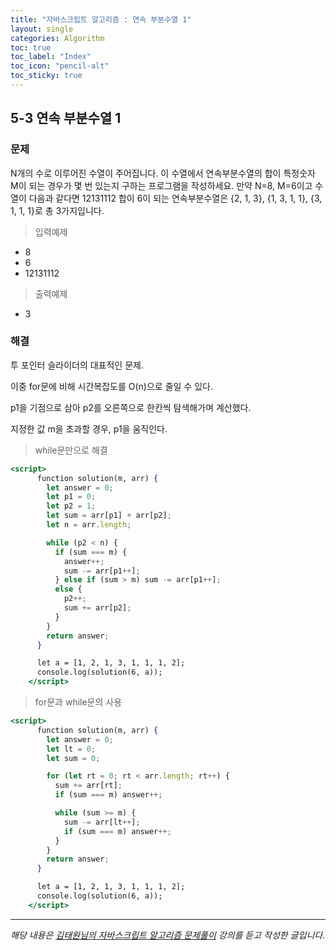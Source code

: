 ```yaml
---
title: "자바스크립트 알고리즘 : 연속 부분수열 1"
layout: single
categories: Algorithm
toc: true
toc_label: "Index"
toc_icon: "pencil-alt"
toc_sticky: true
---
```


## 5-3 연속 부분수열 1

### 문제

N개의 수로 이루어진 수열이 주어집니다.
이 수열에서 연속부분수열의 합이 특정숫자 M이 되는 경우가 몇 번 있는지 구하는 프로그램을
작성하세요.
만약 N=8, M=6이고 수열이 다음과 같다면
12131112
합이 6이 되는 연속부분수열은 {2, 1, 3}, {1, 3, 1, 1}, {3, 1, 1, 1}로 총 3가지입니다.

> 입력예제

- 8
- 6
- 12131112

> 출력예제

- 3

### 해결

투 포인터 슬라이더의 대표적인 문제.

이중 for문에 비해 시간복잡도를 O(n)으로 줄일 수 있다.

p1을 기점으로 삼아 p2를 오른쪽으로 한칸씩 탐색해가며 계산했다.

지정한 값 m을 초과할 경우, p1을 움직인다.

> while문만으로 해결

```jsx
<script>
      function solution(m, arr) {
        let answer = 0;
        let p1 = 0;
        let p2 = 1;
        let sum = arr[p1] + arr[p2];
        let n = arr.length;

        while (p2 < n) {
          if (sum === m) {
            answer++;
            sum -= arr[p1++];
          } else if (sum > m) sum -= arr[p1++];
          else {
            p2++;
            sum += arr[p2];
          }
        }
        return answer;
      }

      let a = [1, 2, 1, 3, 1, 1, 1, 2];
      console.log(solution(6, a));
    </script>
```

> for문과 while문의 사용

```jsx
<script>
      function solution(m, arr) {
        let answer = 0;
        let lt = 0;
        let sum = 0;

        for (let rt = 0; rt < arr.length; rt++) {
          sum += arr[rt];
          if (sum === m) answer++;

          while (sum >= m) {
            sum -= arr[lt++];
            if (sum === m) answer++;
          }
        }
        return answer;
      }

      let a = [1, 2, 1, 3, 1, 1, 1, 2];
      console.log(solution(6, a));
    </script>
```

---

_해당 내용은 [김태원님의 자바스크립트 알고리즘 문제풀이](https://www.inflearn.com/course/%EC%9E%90%EB%B0%94%EC%8A%A4%ED%81%AC%EB%A6%BD%ED%8A%B8-%EC%95%8C%EA%B3%A0%EB%A6%AC%EC%A6%98-%EB%AC%B8%EC%A0%9C%ED%92%80%EC%9D%B4/dashboard) 강의를 듣고 작성한 글입니다._
